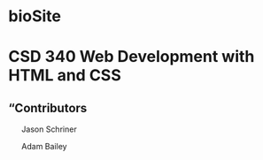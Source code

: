 # bioSite
<h1>CSD 340 Web Development with HTML and CSS</h1>
<h2>“Contributors</h2>
<ul>
  <p>Jason Schriner</p>
  <p>Adam Bailey</p>
</ul>

